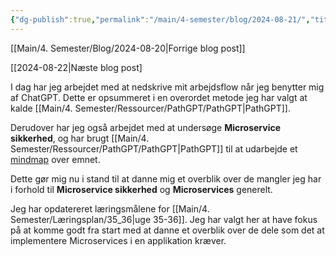 ```yaml
---
{"dg-publish":true,"permalink":"/main/4-semester/blog/2024-08-21/","title":"Ons. d. 21. Aug","created":"2024-08-22T08:37:18.920+02:00"}
---
```



[[Main/4. Semester/Blog/2024-08-20\|Forrige blog post]]

[[2024-08-22|Næste blog post]

I dag har jeg arbejdet med at nedskrive mit arbejdsflow når jeg benytter mig af
ChatGPT. Dette er opsummeret i en overordet metode jeg har valgt at kalde
[[Main/4. Semester/Ressourcer/PathGPT/PathGPT\|PathGPT]].

Derudover har jeg også arbejdet med at undersøge **Microservice sikkerhed**, og
har brugt [[Main/4. Semester/Ressourcer/PathGPT/PathGPT\|PathGPT]] til at udarbejde et
[mindmap](https://mm.tt/app/map/3399984921?t=Yl16zf8nr5) over emnet.

Dette gør mig nu i stand til at danne mig et overblik over de mangler jeg har i
forhold til **Microservice sikkerhed** og **Microservices** generelt.

Jeg har opdatereret læringsmålene for [[Main/4. Semester/Læringsplan/35_36\|uge 35-36]]. Jeg har valgt her at
have fokus på at komme godt fra start med at danne et overblik over de dele som
det at implementere Microservices i en applikation kræver.
